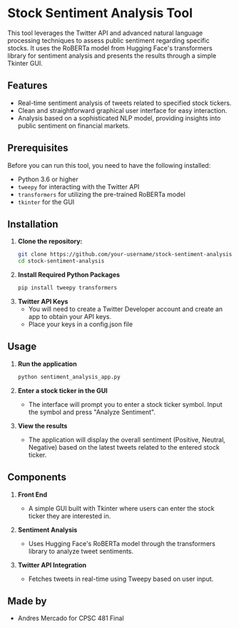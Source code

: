 # Stock Sentiment Analysis Tool

This tool leverages the Twitter API and advanced natural language processing techniques to assess public sentiment regarding specific stocks. It uses the RoBERTa model from Hugging Face's transformers library for sentiment analysis and presents the results through a simple Tkinter GUI.

## Features

- Real-time sentiment analysis of tweets related to specified stock tickers.
- Clean and straightforward graphical user interface for easy interaction.
- Analysis based on a sophisticated NLP model, providing insights into public sentiment on financial markets.

## Prerequisites

Before you can run this tool, you need to have the following installed:
- Python 3.6 or higher
- `tweepy` for interacting with the Twitter API
- `transformers` for utilizing the pre-trained RoBERTa model
- `tkinter` for the GUI

## Installation

1. **Clone the repository:**
   ```bash
   git clone https://github.com/your-username/stock-sentiment-analysis.git
   cd stock-sentiment-analysis

2. **Install Required Python Packages**
   ```bash
   pip install tweepy transformers
   
3. **Twitter API Keys**
   * You will need to create a Twitter Developer account and create an app to obtain your API keys.
   * Place your keys in a config.json file

## Usage
1. **Run the application**
   ```bash
   python sentiment_analysis_app.py
   
2. **Enter a stock ticker in the GUI**
   * The interface will prompt you to enter a stock ticker symbol. Input the symbol and press "Analyze Sentiment".
    
3. **View the results**
   * The application will display the overall sentiment (Positive, Neutral, Negative) based on the latest tweets related to the entered stock ticker.

## Components
1. **Front End**
   * A simple GUI built with Tkinter where users can enter the stock ticker they are interested in.
    
2. **Sentiment Analysis**
   * Uses Hugging Face's RoBERTa model through the transformers library to analyze tweet sentiments.
  
3. **Twitter API Integration**
   * Fetches tweets in real-time using Tweepy based on user input.

  

## Made by
* Andres Mercado for CPSC 481 Final
